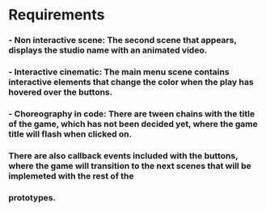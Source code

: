 # Requirements

### - Non interactive scene: The second scene that appears, displays the studio name with an animated video.

### - Interactive cinematic: The main menu scene contains interactive elements that change the color when the play has hovered over the buttons.

### - Choreography in code: There are tween chains with the title of the game, which has not been decided yet, where the game title will flash when clicked on.
### There are also callback events included with the buttons, where the game will transition to the next scenes that will be implemeted with the rest of the 
### prototypes.
